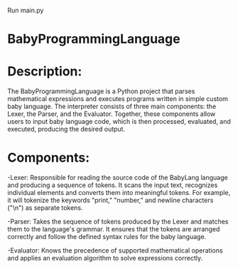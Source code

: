 Run main.py

# BabyProgrammingLanguage

# Description:
The BabyProgrammingLanguage is a Python project that parses mathematical expressions and executes programs written in simple custom baby language. The interpreter consists of three main components: the Lexer, the Parser, and the Evaluator. Together, these components allow users to input baby language code, which is then processed, evaluated, and executed, producing the desired output.

# Components:
-Lexer: Responsible for reading the source code of the BabyLang language and producing a sequence of tokens.  It scans the input text, recognizes individual elements and converts them into meaningful tokens. For example, it will tokenize the keywords "print," "number," and newline characters ("\n") as separate tokens.

-Parser: Takes the sequence of tokens produced by the Lexer and matches them to the language's grammar. It ensures that the tokens are arranged correctly and follow the defined syntax rules for the baby language.

-Evaluator: Knows the precedence of supported mathematical operations and applies an evaluation algorithm to solve expressions correctly. 

